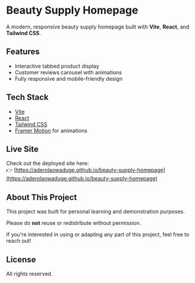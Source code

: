 # Beauty Supply Homepage

A modern, responsive beauty supply homepage built with **Vite**, **React**, and **Tailwind CSS**.

## Features

- Interactive tabbed product display
- Customer reviews carousel with animations
- Fully responsive and mobile-friendly design

## Tech Stack

- [Vite](https://vitejs.dev/)
- [React](https://reactjs.org/)
- [Tailwind CSS](https://tailwindcss.com/)
- [Framer Motion](https://www.framer.com/motion/) for animations

## Live Site

Check out the deployed site here:  
👉 [https://aderolaowaduge.github.io/beauty-supply-homepage](https://aderolaowaduge.github.io/beauty-supply-homepage)  

## About This Project

This project was built for personal learning and demonstration purposes.

Please do **not** reuse or redistribute without permission.

If you're interested in using or adapting any part of this project, feel free to reach out!

## License

All rights reserved.

